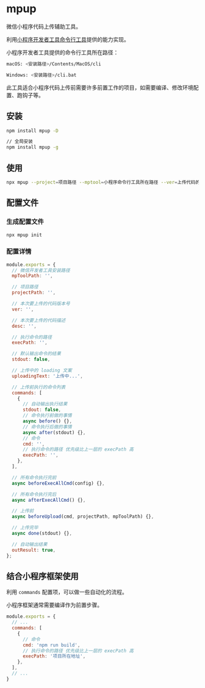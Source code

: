 # mpup

微信小程序代码上传辅助工具。

利用[小程序开发者工具命令行工具](https://developers.weixin.qq.com/miniprogram/dev/devtools/cli.html)提供的能力实现。

小程序开发者工具提供的命令行工具所在路径：

```bash
macOS: <安装路径>/Contents/MacOS/cli

Windows: <安装路径>/cli.bat
```

此工具适合小程序代码上传前需要许多前置工作的项目，如需要编译、修改环境配置、跑钩子等。

## 安装

```bash
npm install mpup -D

// 全局安装
npm install mpup -g
```

## 使用

```bash
npx mpup --project=项目路径 --mptool=小程序命令行工具所在路径 --ver=上传代码的版本号
```

## 配置文件

### 生成配置文件

```bash
npx mpup init
```

### 配置详情

```js
module.exports = {
  // 微信开发者工具安装路径
  mpToolPath: '',

  // 项目路径
  projectPath: '',

  // 本次要上传的代码版本号
  ver: '',

  // 本次要上传的代码描述
  desc: '',

  // 执行命令的路径
  execPath: '',

  // 默认输出命令的结果
  stdout: false,

  // 上传中的 loading 文案
  uploadingText: '上传中...',

  // 上传前执行的命令列表
  commands: [
    {
      // 自动输出执行结果
      stdout: false,
      // 命令执行前做的事情
      async before() {},
      // 命令执行后做的事情
      async after(stdout) {},
      // 命令
      cmd: '',
      // 执行命令的路径 优先级比上一层的 execPath 高
      execPath: '',
    },
  ],

  // 所有命令执行完前
  async beforeExecAllCmd(config) {},

  // 所有命令执行完后
  async afterExecAllCmd() {},

  // 上传前
  async beforeUpload(cmd, projectPath, mpToolPath) {},

  // 上传完毕
  async done(stdout) {},

  // 自动输出结果
  outResult: true,
};
```

## 结合小程序框架使用

利用 `commands` 配置项，可以做一些自动化的流程。

小程序框架通常需要编译作为前置步骤。

```js
module.exports = {
  // ...
  commands: [
    {
      // 命令
      cmd: 'npm run build',
      // 执行命令的路径 优先级比上一层的 execPath 高
      execPath: '项目所在地址',
    },
  ],
  // ...
}
```
